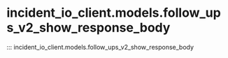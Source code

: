# incident_io_client.models.follow_ups_v2_show_response_body

::: incident_io_client.models.follow_ups_v2_show_response_body
